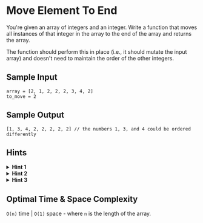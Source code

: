 # Move Element To End

You're given an array of integers and an integer. Write a function that moves all instances of that integer in the array to the end of the array and returns the array.

The function should perform this in place (i.e., it should mutate the input array) and doesn't need to maintain the order of the other integers.

## Sample Input

```plaintext
array = [2, 1, 2, 2, 2, 3, 4, 2]
to_move = 2
```

## Sample Output

```plaintext
[1, 3, 4, 2, 2, 2, 2, 2] // the numbers 1, 3, and 4 could be ordered differently
```

## Hints

<details>
<summary><b>Hint 1</b></summary>

You can solve this problem in linear time.

</details>

<details>
<summary><b>Hint 2</b></summary>

In view of Hint #1, you can solve this problem without sorting the input array. Try setting two pointers at the start and end of the array, respectively, and progressively moving them inwards.

</details>

<details>
<summary><b>Hint 3</b></summary>

Following Hint #2, set two pointers at the start and end of the array, respectively. Move the right pointer inwards so long as it points to the integer to move, and move the left pointer inwards so long as it doesn't point to the integer to move. When both pointers aren't moving, swap their values in place. Repeat this process until the pointers pass each other.

</details>

## Optimal Time & Space Complexity

`O(n)` time | `O(1)` space - where `n` is the length of the array.
